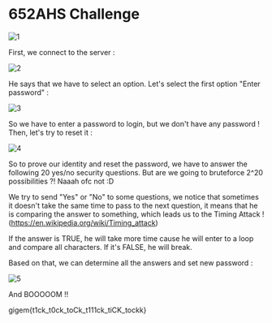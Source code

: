 # 652AHS Challenge
![1](https://user-images.githubusercontent.com/62826765/77844821-9ca5b400-71a1-11ea-8932-a0f7cfb2994c.png)

First, we connect to the server :

![2](https://user-images.githubusercontent.com/62826765/77844857-f908d380-71a1-11ea-8681-1e2655d7832a.png)

He says that we have to select an option. Let's select the first option "Enter password" :

![3](https://user-images.githubusercontent.com/62826765/77844942-92d08080-71a2-11ea-8a0a-e798d71139c8.png)

So we have to enter a password to login, but we don't have any password !
Then, let's try to reset it :

![4](https://user-images.githubusercontent.com/62826765/77845037-7c76f480-71a3-11ea-89d2-91e07c768897.png)

So to prove our identity and reset the password, we have to answer the following 20 yes/no security questions. But are we going to bruteforce 2^20 possibilities ?! Naaah ofc not :D

We try to send "Yes" or "No" to some questions, we notice that sometimes it doesn't take the same time to pass to the next question, it means that he is comparing the answer to something, which leads us to the Timing Attack ! (https://en.wikipedia.org/wiki/Timing_attack)

If the answer is TRUE, he will take more time cause he will enter to a loop and compare all characters. If it's FALSE, he will break.

Based on that, we can determine all the answers and set new password :

![5](https://user-images.githubusercontent.com/62826765/77845613-2bb5ca80-71a8-11ea-9dbd-31238bf48ba7.png)

And BOOOOOM !!

gigem{t1ck_t0ck_toCk_t111ck_tiCK_tockk}

